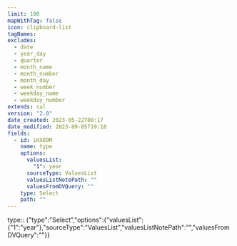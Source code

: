 ```yaml
---
limit: 100
mapWithTag: false
icon: clipboard-list
tagNames: 
excludes:
  - date
  - year_day
  - quarter
  - month_name
  - month_number
  - month_day
  - week_number
  - weekday_name
  - weekday_number
extends: cal
version: "2.0"
date_created: 2023-05-22T00:17
date_modified: 2023-09-05T19:18
fields:
  - id: iHX89M
    name: type
    options:
      valuesList:
        "1": year
      sourceType: ValuesList
      valuesListNotePath: ""
      valuesFromDVQuery: ""
    type: Select
    path: ""
---
```


type:: {"type":"Select","options":{"valuesList":{"1":"year"},"sourceType":"ValuesList","valuesListNotePath":"","valuesFromDVQuery":""}}
